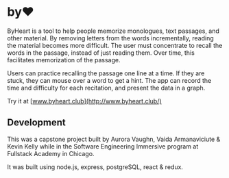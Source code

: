 # by❤️

ByHeart is a tool to help people memorize monologues, text passages, and other material. By removing letters from the words incrementally, reading the material becomes more difficult. The user must concentrate to recall the words in the passage, instead of just reading them. Over time, this facilitates memorization of the passage. 

Users can practice recalling the passage one line at a time. If they are stuck, they can mouse over a word to get a hint. The app can record the time and difficulty for each recitation, and present the data in a graph.

Try it at [www.byheart.club](http://www.byheart.club/)

## Development

This was a capstone project built by Aurora Vaughn, Vaida Armanaviciute & Kevin Kelly while in the Software Engineering Immersive program at Fullstack Academy in Chicago.

It was built using node.js, express, postgreSQL, react & redux.
